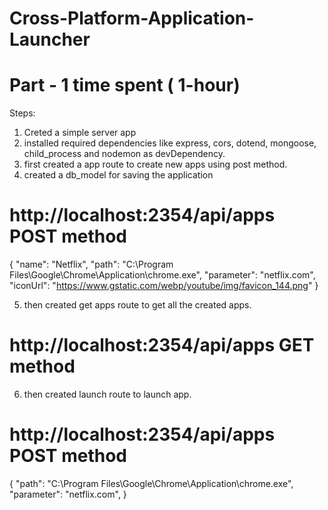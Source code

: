 # Cross-Platform-Application-Launcher

# Part - 1 time spent ( 1-hour)

Steps:

1) Creted a simple server app
2) installed required dependencies like express, cors, dotend, mongoose, child_process and nodemon as devDependency.
3) first created a app route to create new apps using post method.
4) created a db_model for saving the application


# http://localhost:2354/api/apps POST method
{ 
  "name": "Netflix",
  "path": "C:\\Program Files\\Google\\Chrome\\Application\\chrome.exe",
  "parameter": "netflix.com",
  "iconUrl": "https://www.gstatic.com/webp/youtube/img/favicon_144.png"
}

5) then created get apps route to get all the created apps.
# http://localhost:2354/api/apps GET method

6) then created launch route to launch app.
# http://localhost:2354/api/apps POST method

{
  "path": "C:\\Program Files\\Google\\Chrome\\Application\\chrome.exe",
  "parameter": "netflix.com",
}



